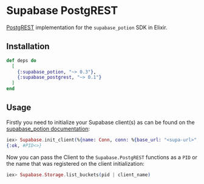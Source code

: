 # Supabase PostgREST

[PostgREST](https://postgrest.org/en/v12/) implementation for the `supabase_potion` SDK in Elixir.

## Installation

```elixir
def deps do
  [
    {:supabase_potion, "~> 0.3"},
    {:supabase_postgrest, "~> 0.1"}
  ]
end
```

## Usage

Firstly you need to initialize your Supabase client(s) as can be found on the [supabase_potion documentation](https://hexdocs.pm/supabase_potion/Supabase.html#module-starting-a-client):

```elixir
iex> Supabase.init_client(%{name: Conn, conn: %{base_url: "<supa-url>", api_key: "<supa-key>"}})
{:ok, #PID<>}
```

Now you can pass the Client to the `Supabase.PostgREST` functions as a `PID` or the name that was registered on the client initialization:

```elixir
iex> Supabase.Storage.list_buckets(pid | client_name)  
```
